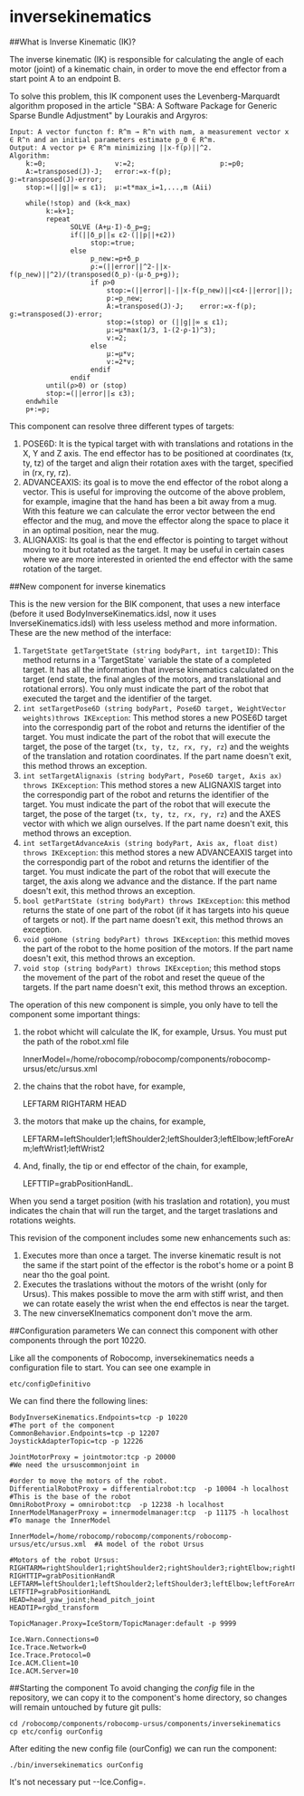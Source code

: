 inversekinematics
===============================
##What is Inverse Kinematic (IK)?

The inverse kinematic (IK) is responsible for calculating the angle of each motor (joint) of a kinematic chain, in order to move the end effector from a start point A to an endpoint B.

To solve this problem, this IK component uses the Levenberg-Marquardt algorithm proposed in the article "SBA: A Software Package for Generic Sparse Bundle Adjustment" by Lourakis and Argyros:

    Input: A vector functon f: R^m → R^n with n≥m, a measurement vector x ∈ R^n and an initial parameters estimate p_0 ∈ R^m.
    Output: A vector p+ ∈ R^m minimizing ||x-f(p)||^2.
    Algorithm:
        k:=0;                 v:=2;                     p:=p0;
        A:=transposed(J)·J;   error:=x-f(p);            g:=transposed(J)·error;
        stop:=(||g||∞ ≤ ε1);  μ:=t*max_i=1,...,m (Aii)
        
        while(!stop) and (k<k_max)
             k:=k+1;
             repeat
                   SOLVE (A+μ·I)·δ_p=g;
                   if(||δ_p||≤ ε2·(||p||+ε2))
                        stop:=true;
                   else
                        p_new:=p+δ_p
                        ρ:=(||error||^2-||x-f(p_new)||^2)/(transposed(δ_p)·(μ·δ_p+g));
                        if ρ>0
                            stop:=(||error||-||x-f(p_new)||<ε4·||error||);
                            p:=p_new;
                            A:=transposed(J)·J;    error:=x-f(p);    g:=transposed(J)·error;
                            stop:=(stop) or (||g||∞ ≤ ε1);
                            μ:=μ*max(1/3, 1-(2·ρ-1)^3);
                            v:=2;
                        else
                            μ:=μ*v;
                            v:=2*v;
                        endif
                   endif
             until(ρ>0) or (stop)
             stop:=(||error||≤ ε3);
        endwhile
        p+:=p;
        
This component can resolve three different types of targets:

1. POSE6D: It is the typical target with with translations and rotations in the X, Y and Z axis. The end effector has to be positioned at coordinates (tx, ty, tz) of the target and align their rotation axes with the target, specified in (rx, ry, rz).
2. ADVANCEAXIS: its goal is to move the end effector of the robot along a vector. This is useful for improving the outcome of the above problem, for example, imagine that the hand has been a bit away from a mug. With this feature we can calculate the error vector between the end effector and the mug, and move the effector along the space to place it in an optimal position, near the mug.
3. ALIGNAXIS: Its goal is that the end effector is pointing to target without moving to it but rotated as the target. It may be useful in certain cases where we are more interested in oriented the end effector with the same rotation of the target.

##New component for inverse kinematics

This is the new version for the BIK component, that uses a new interface (before it used BodyInverseKinematics.idsl, now it uses InverseKinematics.idsl) with less useless method and more information. These are the new method of the interface:

1. `TargetState getTargetState (string bodyPart, int targetID)`: This method returns in a 'TargetState` variable the state of a completed target. It has all the information that inverse kinematics calculated on the target (end state, the final angles of the motors, and translational and rotational errors). You only must indicate the part of the robot that executed the target and the identifier of the target.
2. `int setTargetPose6D (string bodyPart, Pose6D target, WeightVector weights)throws IKException`: This method stores a new POSE6D target into the correspondig part of the robot and returns the identifier of the target. You must indicate the part of the robot that will execute the target, the pose of the target (`tx, ty, tz, rx, ry, rz`) and the weights of the translation and rotation coordinates. If the part name doesn't exit, this method throws an exception.
3. `int setTargetAlignaxis (string bodyPart, Pose6D target, Axis ax) throws IKException`: This method stores a new ALIGNAXIS target into the correspondig part of the robot and returns the identifier of the target. You must indicate the part of the robot that will execute the target, the pose of the target (`tx, ty, tz, rx, ry, rz`) and the AXES vector with which we align ourselves. If the part name doesn't exit, this method throws an exception.
4. `int setTargetAdvanceAxis (string bodyPart, Axis ax, float dist) throws IKException`: this method stores a new ADVANCEAXIS target into the correspondig part of the robot and returns the identifier of the target. You must indicate the part of the robot that will execute the target, the axis along we advance and the distance. If the part name doesn't exit, this method throws an exception.
5. `bool getPartState (string bodyPart) throws IKException`: this method returns the state of one part of the robot (if it has targets into his queue of targets or not). If the part name doesn't exit, this method throws an exception.
6. `void goHome (string bodyPart) throws IKException`: this methid moves the part of the robot to the home position of the motors. If the part name doesn't exit, this method throws an exception.
7. `void stop (string bodyPart) throws IKException`; this method stops the movement of the part of the robot and reset the queue of the targets. If the part name doesn't exit, this method throws an exception.

The operation of this new component is simple, you only have to tell the component some important things:

1) the robot whicht will calculate the IK, for example, Ursus. You must put the path of the robot.xml file

    InnerModel=/home/robocomp/robocomp/components/robocomp-ursus/etc/ursus.xml

2) the chains that the robot have, for example, 

    LEFTARM
    RIGHTARM
    HEAD

3) the motors that make up the chains, for example,

    LEFTARM=leftShoulder1;leftShoulder2;leftShoulder3;leftElbow;leftForeArm;leftWrist1;leftWrist2

4) And, finally, the tip or end effector of the chain, for example, 
    
    LEFTTIP=grabPositionHandL.

When you send a target position (with his traslation and rotation), you must indicates the chain that will run the target, and the target traslations and rotations weights. 

This revision of the component includes some new enhancements such as:

1. Executes more than once a target. The inverse kinematic result is not the same if the start point of the effector is the robot's home or a point B near tho the goal point.
2. Executes the traslations without the motors of the wrisht (only for Ursus). This makes possible to move the arm with stiff wrist, and then we can rotate easely the wrist when the end effectos is near the target.
3. The new cinverseKInematics component don't move the arm.


##Configuration parameters
We can connect this component with other components through the port 10220.

Like all the components of Robocomp, inversekinematics needs a configuration file to start. You can see one example in

    etc/configDefinitivo

We can find there the following lines:

    BodyInverseKinematics.Endpoints=tcp -p 10220 								#The port of the component
    CommonBehavior.Endpoints=tcp -p 12207
    JoystickAdapterTopic=tcp -p 12226
    
    JointMotorProxy = jointmotor:tcp -p 20000 									#We need the ursuscommonjoint in
                                                                                #order to move the motors of the robot.
    DifferentialRobotProxy = differentialrobot:tcp  -p 10004 -h localhost		#This is the base of the robot
    OmniRobotProxy = omnirobot:tcp  -p 12238 -h localhost							
    InnerModelManagerProxy = innermodelmanager:tcp  -p 11175 -h localhost		#To manage the InnerModel
    
    InnerModel=/home/robocomp/robocomp/components/robocomp-ursus/etc/ursus.xml	#A model of the robot Ursus

    #Motors of the robot Ursus:
	RIGHTARM=rightShoulder1;rightShoulder2;rightShoulder3;rightElbow;rightForeArm;rightWrist1;rightWrist2
	RIGHTTIP=grabPositionHandR
	LEFTARM=leftShoulder1;leftShoulder2;leftShoulder3;leftElbow;leftForeArm;leftWrist1;leftWrist2
	LETFTIP=grabPositionHandL
	HEAD=head_yaw_joint;head_pitch_joint
	HEADTIP=rgbd_transform
	
	TopicManager.Proxy=IceStorm/TopicManager:default -p 9999
	
	Ice.Warn.Connections=0
	Ice.Trace.Network=0
	Ice.Trace.Protocol=0
	Ice.ACM.Client=10
	Ice.ACM.Server=10

    
##Starting the component
To avoid changing the *config* file in the repository, we can copy it to the component's home directory, so changes will remain untouched by future git pulls:

    cd /robocomp/components/robocomp-ursus/components/inversekinematics
    cp etc/config ourConfig
    
After editing the new config file (ourConfig) we can run the component:

    ./bin/inversekinematics ourConfig
    
It's not necessary put --Ice.Config=.